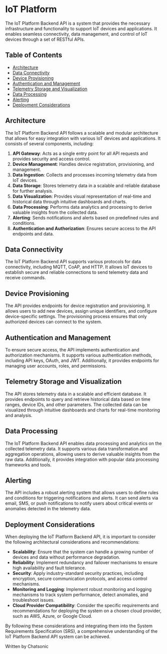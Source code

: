 # IoT Platform

The IoT Platform Backend API is a system that provides the necessary infrastructure and functionality to support IoT devices and applications. It enables seamless connectivity, data management, and control of IoT devices through a set of RESTful APIs.

## Table of Contents

- [Architecture](#architecture)
- [Data Connectivity](#data-connectivity)
- [Device Provisioning](#device-provisioning)
- [Authentication and Management](#authentication-and-management)
- [Telemetry Storage and Visualization](#telemetry-storage-and-visualization)
- [Data Processing](#data-processing)
- [Alerting](#alerting)
- [Deployment Considerations](#deployment-considerations)

## Architecture

The IoT Platform Backend API follows a scalable and modular architecture that allows for easy integration with various IoT devices and applications. It consists of several components, including:

1. **API Gateway**: Acts as a single entry point for all API requests and provides security and access control.
2. **Device Management**: Handles device registration, provisioning, and management.
3. **Data Ingestion**: Collects and processes incoming telemetry data from IoT devices.
4. **Data Storage**: Stores telemetry data in a scalable and reliable database for further analysis.
5. **Data Visualization**: Provides visual representation of real-time and historical data through intuitive dashboards and charts.
6. **Data Processing**: Performs data analytics and processing to derive valuable insights from the collected data.
7. **Alerting**: Sends notifications and alerts based on predefined rules and conditions.
8. **Authentication and Authorization**: Ensures secure access to the API endpoints and data.

## Data Connectivity

The IoT Platform Backend API supports various protocols for data connectivity, including MQTT, CoAP, and HTTP. It allows IoT devices to establish secure and reliable connections to send telemetry data and receive commands.

## Device Provisioning

The API provides endpoints for device registration and provisioning. It allows users to add new devices, assign unique identifiers, and configure device-specific settings. The provisioning process ensures that only authorized devices can connect to the system.

## Authentication and Management

To ensure secure access, the API implements authentication and authorization mechanisms. It supports various authentication methods, including API keys, OAuth, and JWT. Additionally, it provides endpoints for managing user accounts, roles, and permissions.

## Telemetry Storage and Visualization

The API stores telemetry data in a scalable and efficient database. It provides endpoints to query and retrieve historical data based on time ranges, device IDs, and other parameters. The collected data can be visualized through intuitive dashboards and charts for real-time monitoring and analysis.

## Data Processing

The IoT Platform Backend API enables data processing and analytics on the collected telemetry data. It supports various data transformation and aggregation operations, allowing users to derive valuable insights from the raw data. Additionally, it provides integration with popular data processing frameworks and tools.

## Alerting

The API includes a robust alerting system that allows users to define rules and conditions for triggering notifications and alerts. It can send alerts via email, SMS, or push notifications to notify users about critical events or anomalies detected in the telemetry data.

## Deployment Considerations

When deploying the IoT Platform Backend API, it is important to consider the following architectural considerations and recommendations:

- **Scalability**: Ensure that the system can handle a growing number of devices and data without performance degradation.
- **Reliability**: Implement redundancy and failover mechanisms to ensure high availability and fault tolerance.
- **Security**: Apply industry-standard security practices, including encryption, secure communication protocols, and access control mechanisms.
- **Monitoring and Logging**: Implement robust monitoring and logging mechanisms to track system performance, detect anomalies, and troubleshoot issues.
- **Cloud Provider Compatibility**: Consider the specific requirements and recommendations for deploying the system on a chosen cloud provider, such as AWS, Azure, or Google Cloud.

By following these considerations and integrating them into the System Requirements Specification (SRS), a comprehensive understanding of the IoT Platform Backend API system can be achieved.

Written by Chatsonic
